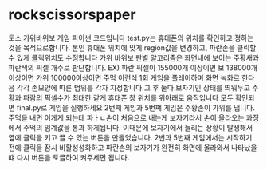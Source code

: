 # rockscissorspaper
토스 가위바위보 게임 파이썬 코드입니다
test.py는 휴대폰의 위치를 확인하고 정하는 것을 목적으로합니다.
본인 휴대폰 위치에 맞게 region값을 변경하고, 파란손을 클릭할 수 있게 클릭위치도 수정합니다
가위 바위보 판별 알고리즘은 화면내에 보이는 주황새과 파란색의 픽셀 개수로 판단합니다. EX) 파란 픽셀이 155000개 이상이면 보 138000개이상이면 가위 100000이상이면 주먹 이런식
1회 게임을 플레이하며 화면 녹화르 한다음 각각 손모양에 따른 범위를 각자 지정합니다.그 후 둘다 보자기인 상태를 띄워두고 주황과 파람의 픽셀수가 최대한 같게 휴대폰 창 위치를 위아래로 움직입니다
모두 확인되면 final.py로 게임을 실행하세요
2번째 게임과 5번쨰 게임은 주황손이 가위를 냅니다. 주먹을 내면 이게게 되는데 파ㅏㄴ손이 처음으로 내는게 보자기라서 손이 올라오는 과정에서 주먹의 임계값을 통과 하게됩니다. 이때문에 보자기에서 눌리는 상황이 발생해서 옆에 클릭을 키고 끌 수 있는 버튼을 만들었습니다. 2번과 5번째 게임에서는 시작하기 전에 클릭을 잠시 비활성성화하고 파란손의 보자기가 완전히 화면에 올라와서 나타났을떄 다시 버튼을 토글하여 켜주세면 됩니다.



